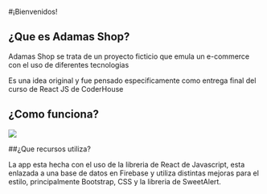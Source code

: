 #¡Bienvenidos!

## ¿Que es Adamas Shop?

 Adamas Shop se trata de un proyecto ficticio que emula un e-commerce con el uso de diferentes tecnologias

 Es una idea original y fue pensado especificamente como entrega final del curso de React JS de CoderHouse

## ¿Como funciona?

![](https://github.com/Adamas-Shop-2.0/src/imgs/nav.gif)

##¿Que recursos utiliza?

La app esta hecha con el uso de la libreria de React de Javascript, esta enlazada a una base de datos en Firebase 
y utiliza distintas mejoras para el estilo, principalmente Bootstrap, CSS y la libreria de SweetAlert.
